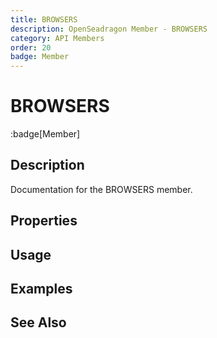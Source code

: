 ```yaml
---
title: BROWSERS
description: OpenSeadragon Member - BROWSERS
category: API Members
order: 20
badge: Member
---
```


# BROWSERS

:badge[Member]

## Description

Documentation for the BROWSERS member.

## Properties

## Usage

## Examples

## See Also
